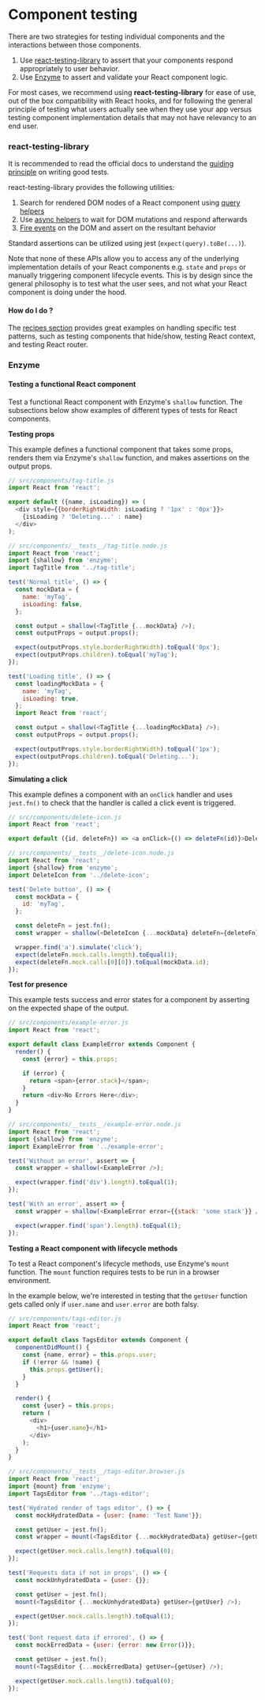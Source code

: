 # Component testing

There are two strategies for testing individual components and the interactions between those components.

1. Use [react-testing-library](https://github.com/testing-library/react-testing-library) to assert that your components respond appropriately to user behavior.
2. Use [Enzyme](https://github.com/airbnb/enzyme/blob/master/README.md) to assert and validate your React component logic.

For most cases, we recommend using **react-testing-library** for ease of use, out of the box compatibility with React hooks, and for following the general principle of testing what users actually see when they use your app versus testing component implementation details that may not have relevancy to an end user.

### react-testing-library

It is recommended to read the official docs to understand the [guiding principle](https://testing-library.com/docs/guiding-principles) on writing good tests.

react-testing-library provides the following utilities:

1. Search for rendered DOM nodes of a React component using [query helpers](https://testing-library.com/docs/dom-testing-library/api-queries)
2. Use [async helpers](https://testing-library.com/docs/dom-testing-library/api-async) to wait for DOM mutations and respond afterwards
3. [Fire events](https://testing-library.com/docs/dom-testing-library/api-events) on the DOM and assert on the resultant behavior

Standard assertions can be utilized using jest (`expect(query).toBe(...)`).

Note that none of these APIs allow you to access any of the underlying implementation details of your React components e.g. `state` and `props` or manually triggering component lifecycle events. This is by design since the general philosophy is to test what the user sees, and not what your React component is doing under the hood.

#### How do I do <X>?

The [recipes section](https://testing-library.com/docs/recipes) provides great examples on handling specific test patterns, such as testing components that hide/show, testing React context, and testing React router.

### Enzyme

#### Testing a functional React component

Test a functional React component with Enzyme's `shallow` function. The subsections below show examples of different types of tests for React components.

**Testing props**

This example defines a functional component that takes some props, renders them via Enzyme's `shallow` function, and makes assertions on the output props.

```js
// src/components/tag-title.js
import React from 'react';

export default ({name, isLoading}) => (
  <div style={{borderRightWidth: isLoading ? '1px' : '0px'}}>
    {isLoading ? 'Deleting...' : name}
  </div>
);

// src/components/__tests__/tag-title.node.js
import React from 'react';
import {shallow} from 'enzyme';
import TagTitle from '../tag-title';

test('Normal title', () => {
  const mockData = {
    name: 'myTag',
    isLoading: false,
  };

  const output = shallow(<TagTitle {...mockData} />);
  const outputProps = output.props();

  expect(outputProps.style.borderRightWidth).toEqual('0px');
  expect(outputProps.children).toEqual('myTag');
});

test('Loading title', () => {
  const loadingMockData = {
    name: 'myTag',
    isLoading: true,
  };
  import React from 'react';

  const output = shallow(<TagTitle {...loadingMockData} />);
  const outputProps = output.props();

  expect(outputProps.style.borderRightWidth).toEqual('1px');
  expect(outputProps.children).toEqual('Deleting...');
});
```

**Simulating a click**

This example defines a component with an `onClick` handler and uses `jest.fn()` to check that the handler is called a click event is triggered.

```js
// src/components/delete-icon.js
import React from 'react';

export default ({id, deleteFn}) => <a onClick={() => deleteFn(id)}>Delete</a>;

// src/components/__tests__/delete-icon.node.js
import React from 'react';
import {shallow} from 'enzyme';
import DeleteIcon from '../delete-icon';

test('Delete button', () => {
  const mockData = {
    id: 'myTag',
  };

  const deleteFn = jest.fn();
  const wrapper = shallow(<DeleteIcon {...mockData} deleteFn={deleteFn} />);

  wrapper.find('a').simulate('click');
  expect(deleteFn.mock.calls.length).toEqual(1);
  expect(deleteFn.mock.calls[0][0]).toEqual(mockData.id);
});
```

**Test for presence**

This example tests success and error states for a component by asserting on the expected shape of the output.

```js
// src/components/example-error.js
import React from 'react';

export default class ExampleError extends Component {
  render() {
    const {error} = this.props;

    if (error) {
      return <span>{error.stack}</span>;
    }
    return <div>No Errors Here</div>;
  }
}

// src/components/__tests__/example-error.node.js
import React from 'react';
import {shallow} from 'enzyme';
import ExampleError from '../example-error';

test('Without an error', assert => {
  const wrapper = shallow(<ExampleError />);

  expect(wrapper.find('div').length).toEqual(1);
});

test('With an error', assert => {
  const wrapper = shallow(<ExampleError error={{stack: 'some stack'}} />);

  expect(wrapper.find('span').length).toEqual(1);
});
```

**Testing a React component with lifecycle methods**

To test a React component's lifecycle methods, use Enzyme's `mount` function. The `mount` function requires tests to be run in a browser environment.

In the example below, we're interested in testing that the `getUser` function gets called only if `user.name` and `user.error` are both falsy.

```js
// src/components/tags-editor.js
import React from 'react';

export default class TagsEditor extends Component {
  componentDidMount() {
    const {name, error} = this.props.user;
    if (!error && !name) {
      this.props.getUser();
    }
  }

  render() {
    const {user} = this.props;
    return (
      <div>
        <h1>{user.name}</h1>
      </div>
    );
  }
}

// src/components/__tests__/tags-editor.browser.js
import React from 'react';
import {mount} from 'enzyme';
import TagsEditor from '../tags-editor';

test('Hydrated render of tags editor', () => {
  const mockHydratedData = {user: {name: 'Test Name'}};

  const getUser = jest.fn();
  const wrapper = mount(<TagsEditor {...mockHydratedData} getUser={getUser} />);

  expect(getUser.mock.calls.length).toEqual(0);
});

test('Requests data if not in props', () => {
  const mockUnhydratedData = {user: {}};

  const getUser = jest.fn();
  mount(<TagsEditor {...mockUnhydratedData} getUser={getUser} />);

  expect(getUser.mock.calls.length).toEqual(1);
});

test('Dont request data if errored', () => {
  const mockErredData = {user: {error: new Error()}};

  const getUser = jest.fn();
  mount(<TagsEditor {...mockErredData} getUser={getUser} />);

  expect(getUser.mock.calls.length).toEqual(0);
});
```
